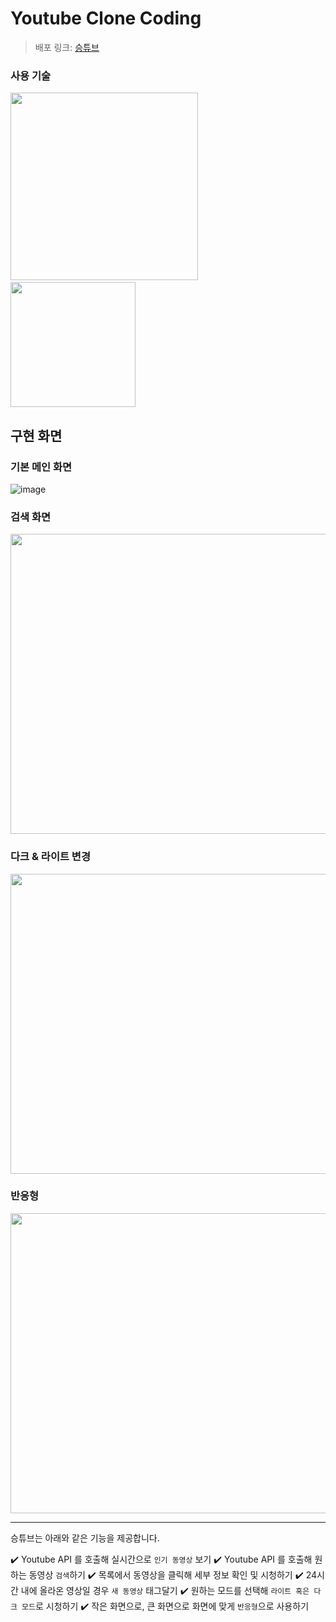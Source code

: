 # Youtube Clone Coding

> 배포 링크: [승튜브](https://shtube.netlify.app/)

### 사용 기술

<img src="https://logos-download.com/wp-content/uploads/2016/09/React_logo_wordmark.png" width="300"></img>  &nbsp;&nbsp;&nbsp;&nbsp;&nbsp;
<img src="https://user-images.githubusercontent.com/43411599/117172452-cbf80d00-ae06-11eb-82bb-1c7c9048a5db.png" width="200"></img>


## 구현 화면
### 기본 메인 화면

![image](https://user-images.githubusercontent.com/43411599/109307483-0fbd1c00-7884-11eb-9d85-0598c89b3310.png)

### 검색 화면

<img src="https://user-images.githubusercontent.com/43411599/117168304-fd6ed980-ae02-11eb-8145-6681246a3d1c.gif" width="720" height="480">

### 다크 & 라이트 변경
<img src="https://user-images.githubusercontent.com/43411599/117168273-f8118f00-ae02-11eb-92d0-679a8a02a994.gif" width="720" height="480">

### 반응형
<img src="https://user-images.githubusercontent.com/43411599/117171630-001efe00-ae06-11eb-9f31-1625db025e94.gif" width="720" height="480">

---

승튜브는 아래와 같은 기능을 제공합니다.
<br />

✔️ Youtube API 를 호출해 실시간으로 `인기 동영상` 보기
✔️ Youtube API 를 호출해 원하는 동영상 `검색`하기
✔️ 목록에서 동영상을 클릭해 세부 정보 확인 및 시청하기
✔️ 24시간 내에 올라온 영상일 경우 `새 동영상` 태그달기
✔️ 원하는 모드를 선택해 `라이트 혹은 다크 모드`로 시청하기
✔️ 작은 화면으로, 큰 화면으로 화면에 맞게 `반응형`으로 사용하기
